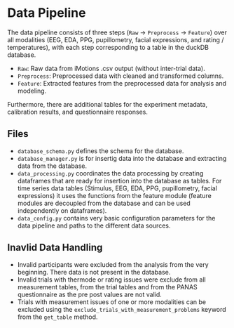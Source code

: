 # Data Pipeline

The data pipeline consists of three steps (`Raw` → `Preprocess` → `Feature`) over all modalities (EEG, EDA, PPG, pupillometry, facial expressions, and rating / temperatures), with each step corresponding to a table in the duckDB database.

- `Raw`: Raw data from iMotions .csv output (without inter-trial data).
- `Preprocess`: Preprocessed data with cleaned and transformed columns.
- `Feature`: Extracted features from the preprocessed data for analysis and modeling.

Furthermore, there are additional tables for the experiment metadata, calibration results, and questionnaire responses.

## Files

- `database_schema.py` defines the schema for the database.
- `database_manager.py` is for insertig data into the database and extracting data from the database.
- `data_processing.py` coordinates the data processing by creating dataframes that are ready for insertion into the database as tables. For time series data tables (Stimulus, EEG, EDA, PPG, pupillometry, facial expressions) it uses the functions from the feature module (feature modules are decoupled from the database and can be used independently on dataframes).
- `data_config.py` contains very basic configuration parameters for the data pipeline and paths to the different data sources.

## Inavlid Data Handling

- Invalid participants were excluded from the analysis from the very beginning. There data is not present in the database.
- Invalid trials with thermode or rating issues were exclude from all measurement tables, from the trial tables and from the PANAS questionnaire as the pre post values are not valid.
- Trials with measurement issues of one or more modalities can be excluded using the `exclude_trials_with_measurement_problems` keyword from the `get_table` method.
